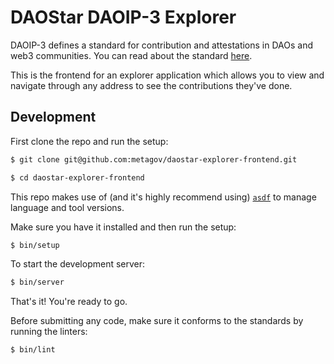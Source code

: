 # DAOStar DAOIP-3 Explorer

DAOIP-3 defines a standard for contribution and attestations in DAOs and web3
communities. You can read about the standard [here][daoip-3].

This is the frontend for an explorer application which allows you to view and
navigate through any address to see the contributions they've done.

## Development

First clone the repo and run the setup:

```sh
$ git clone git@github.com:metagov/daostar-explorer-frontend.git

$ cd daostar-explorer-frontend
```

This repo makes use of (and it's highly recommend using) [`asdf`][asdf-vm] to manage language and tool versions.

Make sure you have it installed and then run the setup:

```sh
$ bin/setup
```

To start the development server:

```sh
$ bin/server
```

That's it! You're ready to go.

Before submitting any code, make sure it conforms to the standards by running
the linters:

```sh
$ bin/lint
```

[asdf-vm]: https://asdf-vm.com/
[daoip-3]: https://github.com/metagov/daostar/blob/main/DAOIPs/daoip-3.md
